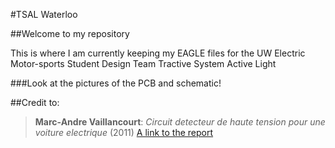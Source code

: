 #TSAL Waterloo

##Welcome to my repository

This is where I am currently keeping my EAGLE files for the UW Electric Motor-sports Student Design Team Tractive System Active Light



###Look at the pictures of the PCB and schematic!

##Credit to:

> **Marc-Andre Vaillancourt**: *Circuit detecteur de haute tension pour une voiture electrique* (2011)
> [A link to the report](https://code.google.com/p/tsalivd/)
